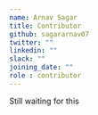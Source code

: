 ```yaml
---
name: Arnav Sagar
title: Contributor
github: sagararnav07
twitter: ""
linkedin: ""
slack: ""
joining_date: ""
role : contributor
---
```


Still waiting for this
